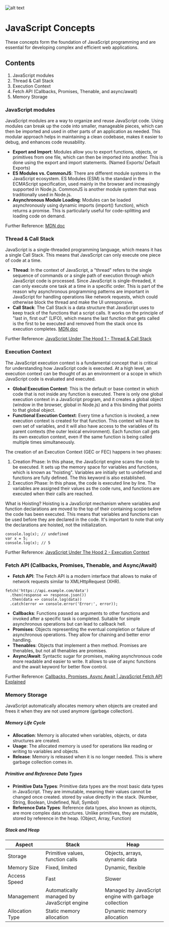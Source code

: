 ![alt text](https://raw.githubusercontent.com/avishka964/javascript-concepts/main/JS.jpg)


# JavaScript Concepts

These concepts form the foundation of JavaScript programming and are essential for developing complex and efficient web applications.

## Contents
1. JavaScript modules
2. Thread & Call Stack
3. Execution Context
4. Fetch API (Callbacks, Promises, Thenable, and async/await)
5. Memory Storage

### JavaScript modules
JavaScript modules are a way to organize and reuse JavaScript code. Using modules can break up the code into smaller, manageable pieces, which can then be imported and used in other parts of an application as needed. 
This modular approach helps in maintaining a clean codebase, makes it easier to debug, and enhances code reusability.

- **Export and Import**: Modules allow you to export functions, objects, or primitives from one file, which can then be imported into another. This is done using the export and import statements. (Named Exports/ Default Exports)
- **ES Modules vs. CommonJS**: There are different module systems in the JavaScript ecosystem. ES Modules (ESM) is the standard in the ECMAScript specification, used mainly in the browser and increasingly supported in Node.js.
  CommonJS is another module system that was traditionally used in Node.js.
- **Asynchronous Module Loading**: Modules can be loaded asynchronously using dynamic imports (import() function), which returns a promise. This is particularly useful for code-splitting and loading code on demand.

Further Reference: [MDN doc](https://developer.mozilla.org/en-US/docs/Web/JavaScript/Guide/Modules)

### Thread & Call Stack 
JavaScript is a single-threaded programming language, which means it has a single Call Stack. This means that JavaScript can only execute one piece of code at a time.

- **Thread**: In the context of JavaScript, a "thread" refers to the single sequence of commands or a single path of execution through which JavaScript code is processed. Since JavaScript is single-threaded, it can only execute one task at a time in a specific order. This is part of the reason why asynchronous programming patterns are important in JavaScript for handling operations like network requests, which could otherwise block the thread and make the UI unresponsive.
- **Call Stack**: The Call Stack is a data structure that JavaScript uses to keep track of the functions that a script calls. It works on the principle of "last in, first out" (LIFO), which means the last function that gets called is the first to be executed and removed from the stack once its execution completes. [MDN doc](https://developer.mozilla.org/en-US/docs/Glossary/Call_stack)

Further Reference: [JavaScript Under The Hood 1 - Thread & Call Stack](https://youtu.be/-G9c4CMMUKc?list=PL3ZPTlHmN263q0ZcI9qyqYfUKvaLqbGTt)

### Execution Context 
The JavaScript execution context is a fundamental concept that is critical for understanding how JavaScript code is executed. At a high level, an execution context can be thought of as an environment or a scope in which JavaScript code is evaluated and executed. 

- **Global Execution Context**: This is the default or base context in which code that is not inside any function is executed. There is only one global execution context in a JavaScript program, and it creates a global object (window in the browser, global in Node.js) and a this binding that points to that global object.
- **Functional Execution Context**: Every time a function is invoked, a new execution context is created for that function. This context will have its own set of variables, and it will also have access to the variables of its parent contexts (the outer lexical environment). Each function call gets its own execution context, even if the same function is being called multiple times simultaneously.

The creation of an Execution Context (GEC or FEC) happens in two phases:
  1. Creation Phase: In this phase, the JavaScript engine scans the code to be executed. It sets up the memory space for variables and functions, which is known as "hoisting". Variables are initially set to undefined and functions are fully defined. The this keyword is also established.
  2. Execution Phase: In this phase, the code is executed line by line. The variables are assigned their values as the code runs, and functions are executed when their calls are reached.

What is Hoisting?
Hoisting is a JavaScript mechanism where variables and function declarations are moved to the top of their containing scope before the code has been executed. This means that variables and functions can be used before they are declared in the code. It's important to note that only the declarations are hoisted, not the initialization.

```
console.log(x); // undefined
var x = 5;
console.log(x); // 5
```
Further Reference: [JavaScript Under The Hood 2 - Execution Context](https://youtu.be/Fd9VaW0M7K4?list=PL3ZPTlHmN263q0ZcI9qyqYfUKvaLqbGTt)

### Fetch API (Callbacks, Promises, Thenable, and Async/Await)
- **Fetch API**: The Fetch API is a modern interface that allows to make of network requests similar to XMLHttpRequest (XHR).

```
fetch('https://api.example.com/data')
  .then(response => response.json())
  .then(data => console.log(data))
  .catch(error => console.error('Error:', error));
```
- **Callbacks**: Functions passed as arguments to other functions and invoked after a specific task is completed. Suitable for simple asynchronous operations but can lead to callback hell.
- **Promises**: Objects representing the eventual completion or failure of asynchronous operations. They allow for chaining and better error handling.
- **Thenables**: Objects that implement a then method. Promises are thenables, but not all thenables are promises.
- **Async/Await**: Syntactic sugar for promises, making asynchronous code more readable and easier to write. It allows to use of async functions and the await keyword for better flow control.

Further Reference: [Callbacks, Promises, Async Await | JavaScript Fetch API Explained](https://youtu.be/VmQ6dHvnKIM?list=PL3ZPTlHmN263q0ZcI9qyqYfUKvaLqbGTt)

### Memory Storage
JavaScript automatically allocates memory when objects are created and frees it when they are not used anymore (garbage collection).

##### Memory Life Cycle
- **Allocation**: Memory is allocated when variables, objects, or data structures are created.
- **Usage**: The allocated memory is used for operations like reading or writing to variables and objects.
- **Release**: Memory is released when it is no longer needed. This is where garbage collection comes in.

##### Primitive and Reference Data Types
- **Primitive Data Types**: Primitive data types are the most basic data types in JavaScript. They are immutable, meaning their values cannot be changed once created. stored by value directly in the stack. (Number, String, Boolean, Undefined, Null, Symbol)
- **Reference Data Types**: Reference data types, also known as objects, are more complex data structures. Unlike primitives, they are mutable, stored by reference in the heap. (Object, Array, Function)

##### Stack and Heap
| Aspect          | Stack                                       | Heap                                                |
| --------------- | ------------------------------------------- | --------------------------------------------------- |
| Storage         | Primitive values, function calls            | Objects, arrays, dynamic data                       |
| Memory Size     | Fixed, limited                              | Dynamic, flexible                                   |
| Access Speed    | Fast                                        | Slower                                              |
| Management	    | Automatically managed by JavaScript engine  | Managed by JavaScript engine with garbage collection|
| Allocation Type	| Static memory allocation                    | Dynamic memory allocation                           |
